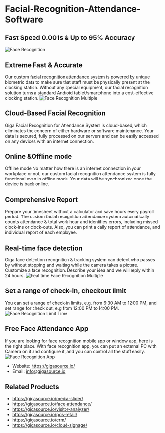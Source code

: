 # Facial-Recognition-Attendance-Software
## Fast Speed 0.001s & Up to 95% Accuracy
![Face Recognition](https://gigasource.b-cdn.net/wp-content/uploads/2020/04/Group-919.png)
## Extreme Fast & Accurate
Our custom [facial recognition attendance system](https://gigasource.io/face-attendance/) is powered by unique biometric data to make sure that staff must be physically present at the clocking station. Without any special equipment, our facial recognition solution turns a standard Android tablet/smartphone into a cost-effective clocking station.
![Face Recognition Multiple](https://gigasource.b-cdn.net/wp-content/uploads/2020/04/Group-922.png)
## Cloud-Based Facial Recognition
Giga Facial Recognition for Attendance System is cloud-based, which eliminates the concern of either hardware or software maintenance. Your data is secured, fully processed on our servers and can be easily accessed on any devices with an internet connection.
## Online &Offline mode
Offline mode
No matter how there is an internet connection in your workplace or not, our custom facial recognition attendance system is fully functional even in offline mode. Your data will be synchronized once the device is back online.
## Comprehensive Report
Prepare your timesheet without a calculator and save hours every payroll period. The custom facial recognition attendance system automatically counts attendance & total work hour and identifies errors, including missed clock-ins or clock-outs. Also, you can print a daily report of attendance, and individual report of each employee.
## Real-time face detection
Giga face detection recognition & tracking system can detect who passes by without stopping and waiting while the camera takes a picture.
Customize a face recognition. Describe your idea and we will reply within 24 hours. 
![Real time Face Recognition Multiple](https://gigasource.b-cdn.net/wp-content/uploads/2020/04/Group-920.png)
## Set a range of check-in, checkout limit
You can set a range of check-in limits, e.g. from 6:30 AM to 12:00 PM, and set range for check out, e.g from 12:00 PM to 14:00 PM.
![Face Recognition Limit Time](https://gigasource.b-cdn.net/wp-content/uploads/2020/04/Group-921.png)

## Free Face Attendance App
If you are looking for face recognition mobile app or window app, here is the right place. With face recognition app, you can put an external PC with Camera on it and configure it, and you can control all the stuff easily.
![Face Recognition App](https://gigasource.b-cdn.net/wp-content/uploads/2020/01/attendance-F1.png)
- Website: https://gigasource.io/
- Email: info@gigasource.io
## Related Products
- https://gigasource.io/media-slider/
- https://gigasource.io/face-attendance/
- https://gigasource.io/visitor-analyzer/
- https://gigasource.io/pos-retail/
- https://gigasource.io/crm/
- https://gigasource.io/cloud-signage/

